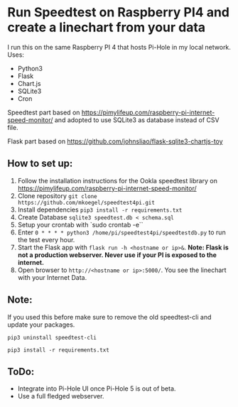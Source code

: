 # Run Speedtest on Raspberry PI4 and create a linechart from your data

I run this on the same Raspberry PI 4 that hosts Pi-Hole in my local network.
Uses:
- Python3
- Flask
- Chart.js
- SQLite3
- Cron

Speedtest part based on https://pimylifeup.com/raspberry-pi-internet-speed-monitor/
and adopted to use SQLite3 as database instead of CSV file.

Flask part based on https://github.com/johnsliao/flask-sqlite3-chartjs-toy

## How to set up:  

1. Follow the installation instructions for the Ookla speedtest library on https://pimylifeup.com/raspberry-pi-internet-speed-monitor/
2. Clone repository `git clone https://github.com/mkoegel/speedtest4pi.git`
3. Install dependencies `pip3 install -r requirements.txt`
4. Create Database `sqlite3 speedtest.db < schema.sql`
5. Setup your crontab with `sudo crontab -e``
6. Enter `0 * * * * python3 /home/pi/speedtest4pi/speedtestdb.py` to run the test every hour.
7. Start the Flask app with `flask run -h <hostname or ip>&`. **Note: Flask is not a production webserver. Never use if your PI is exposed to the internet.**
8. Open browser to `http://<hostname or ip>:5000/`. You see the linechart with your Internet Data.

## Note:
If you used this before make sure to remove the old speedtest-cli and update your packages.

`pip3 uninstall speedtest-cli`

`pip3 install -r requirements.txt`

## ToDo:
- Integrate into Pi-Hole UI once Pi-Hole 5 is out of beta.
- Use a full fledged webserver.
